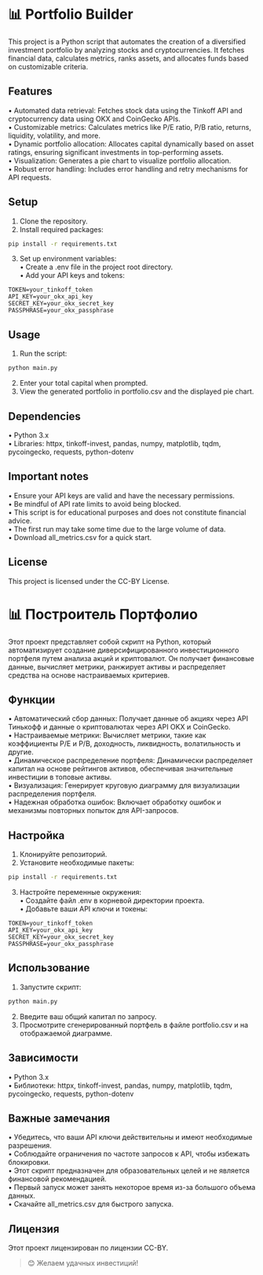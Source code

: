 # 📊 Portfolio Builder

This project is a Python script that automates the creation of a diversified investment portfolio by analyzing stocks
and cryptocurrencies. It fetches financial data, calculates metrics, ranks assets, and allocates funds based on
customizable criteria.

## Features

•   Automated data retrieval: Fetches stock data using the Tinkoff API and cryptocurrency data using OKX and CoinGecko APIs.  
•   Customizable metrics: Calculates metrics like P/E ratio, P/B ratio, returns, liquidity, volatility, and more.  
•   Dynamic portfolio allocation: Allocates capital dynamically based on asset ratings, ensuring significant investments in top-performing assets.  
•   Visualization: Generates a pie chart to visualize portfolio allocation.  
•   Robust error handling: Includes error handling and retry mechanisms for API requests.  

## Setup

1.  Clone the repository.
2.  Install required packages:
```bash
pip install -r requirements.txt
```
3.  Set up environment variables:  
    •   Create a .env file in the project root directory.  
    •   Add your API keys and tokens:  
```env
TOKEN=your_tinkoff_token
API_KEY=your_okx_api_key
SECRET_KEY=your_okx_secret_key
PASSPHRASE=your_okx_passphrase
```

## Usage

1.  Run the script:
```bash
python main.py
```
2.  Enter your total capital when prompted.
3.  View the generated portfolio in portfolio.csv and the displayed pie chart.

## Dependencies

•   Python 3.x  
•   Libraries: httpx, tinkoff-invest, pandas, numpy, matplotlib, tqdm, pycoingecko, requests, python-dotenv

## Important notes

•   Ensure your API keys are valid and have the necessary permissions.  
•   Be mindful of API rate limits to avoid being blocked.  
•   This script is for educational purposes and does not constitute financial advice.  
•   The first run may take some time due to the large volume of data.  
•   Download all_metrics.csv for a quick start.  

## License

This project is licensed under the CC-BY License.

# 📊 Построитель Портфолио

Этот проект представляет собой скрипт на Python, который автоматизирует создание диверсифицированного инвестиционного
портфеля путем анализа акций и криптовалют. Он получает финансовые данные, вычисляет метрики, ранжирует активы и
распределяет средства на основе настраиваемых критериев.

## Функции

•   Автоматический сбор данных: Получает данные об акциях через API Тинькофф и данные о криптовалютах через API OKX и CoinGecko.  
•   Настраиваемые метрики: Вычисляет метрики, такие как коэффициенты P/E и P/B, доходность, ликвидность, волатильность и другие.  
•   Динамическое распределение портфеля: Динамически распределяет капитал на основе рейтингов активов, обеспечивая значительные инвестиции в топовые активы.  
•   Визуализация: Генерирует круговую диаграмму для визуализации распределения портфеля.  
•   Надежная обработка ошибок: Включает обработку ошибок и механизмы повторных попыток для API-запросов.  

## Настройка

1.  Клонируйте репозиторий.
2.  Установите необходимые пакеты:
```bash
pip install -r requirements.txt
```
3.  Настройте переменные окружения:  
    •   Создайте файл .env в корневой директории проекта.  
    •   Добавьте ваши API ключи и токены:  

```env
TOKEN=your_tinkoff_token
API_KEY=your_okx_api_key
SECRET_KEY=your_okx_secret_key
PASSPHRASE=your_okx_passphrase
```

## Использование

1.  Запустите скрипт:
```bash
python main.py
```
2.  Введите ваш общий капитал по запросу.
3.  Просмотрите сгенерированный портфель в файле portfolio.csv и на отображаемой диаграмме.

## Зависимости

•   Python 3.x  
•   Библиотеки: httpx, tinkoff-invest, pandas, numpy, matplotlib, tqdm, pycoingecko, requests, python-dotenv

## Важные замечания

•   Убедитесь, что ваши API ключи действительны и имеют необходимые разрешения.  
•   Соблюдайте ограничения по частоте запросов к API, чтобы избежать блокировки.  
•   Этот скрипт предназначен для образовательных целей и не является финансовой рекомендацией.  
•   Первый запуск может занять некоторое время из-за большого объема данных.  
•   Скачайте all_metrics.csv для быстрого запуска.  

## Лицензия

Этот проект лицензирован по лицензии CC-BY.

> 😊 Желаем удачных инвестиций!
